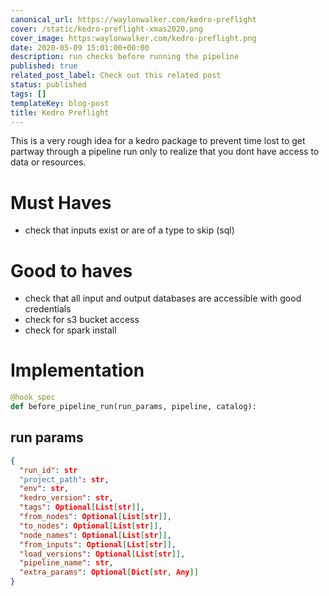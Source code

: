```yaml
---
canonical_url: https://waylonwalker.com/kedro-preflight
cover: /static/kedro-preflight-xmas2020.png
cover_image: https:waylonwalker.com/kedro-preflight.png
date: 2020-05-09 15:01:00+00:00
description: run checks before running the pipeline
published: true
related_post_label: Check out this related post
status: published
tags: []
templateKey: blog-post
title: Kedro Preflight
---
```


This is a very rough idea for a kedro package to prevent time lost to get partway through a pipeline run only to realize that you dont have access to data or resources.

# Must Haves

* check that inputs exist or are of a type to skip (sql)

# Good to haves
* check that all input and output databases are accessible with good credentials
* check for s3 bucket access
* check for spark install


# Implementation

``` python
@hook_spec
def before_pipeline_run(run_params, pipeline, catalog):

```

## run params
``` json
{
  "run_id": str
  "project_path": str,
  "env": str,
  "kedro_version": str,
  "tags": Optional[List[str]],
  "from_nodes": Optional[List[str]],
  "to_nodes": Optional[List[str]],
  "node_names": Optional[List[str]],
  "from_inputs": Optional[List[str]],
  "load_versions": Optional[List[str]],
  "pipeline_name": str,
  "extra_params": Optional[Dict[str, Any]]
}
```
